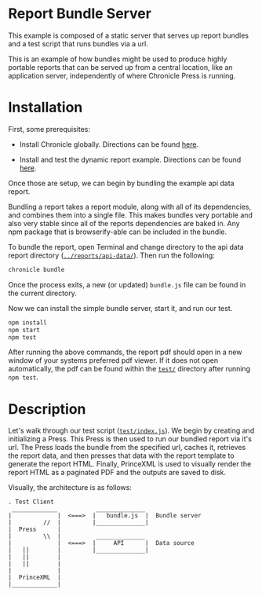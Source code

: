 # Report Bundle Server

This example is composed of a static server that serves up report bundles and a test script that runs bundles via a url.

This is an example of how bundles might be used to produce highly portable reports that can be served up from a central location, like an application server, independently of where Chronicle Press is running.

# Installation

First, some prerequisites:

- Install Chronicle globally. Directions can be found [here](../../).

- Install and test the dynamic report example. Directions can be found [here](../reports/api-data/).

Once those are setup, we can begin by bundling the example api data report.

Bundling a report takes a report module, along with all of its dependencies, and combines them into a single file. This makes bundles very portable and also very stable since all of the reports dependencies are baked in. Any npm package that is browserify-able can be included in the bundle.

To bundle the report, open Terminal and change directory to the api data report directory ([`../reports/api-data/`](../reports/api-data/)). Then run the following:

```sh
chronicle bundle
```

Once the process exits, a new (or updated) `bundle.js` file can be found in the current directory.

Now we can install the simple bundle server, start it, and run our test.

```sh
npm install
npm start
npm test
```

After running the above commands, the report pdf should open in a new window of your systems preferred pdf viewer. If it does not open automatically, the pdf can be found within the [`test/`](test/) directory after running `npm test`.

# Description

Let's walk through our test script ([`test/index.js`](test/index.js)). We begin by creating and initializing a Press. This Press is then used to run our bundled report via it's url. The Press loads the bundle from the specified url, caches it, retrieves the report data, and then presses that data with the report template to generate the report HTML. Finally, PrinceXML is used to visually render the report HTML as a paginated PDF and the outputs are saved to disk.

Visually, the architecture is as follows:

```
. Test Client
 _____________           ______________
|             |  <===>  |   bundle.js  |  Bundle server
|         //  |         |______________|
|  Press      |
|         \\  |          ______________
|             |  <===>  |     API      |  Data source
|   ||        |         |______________|
|   ||        |
|   ||        |
|             |
|  PrinceXML  |
|_____________|
```
